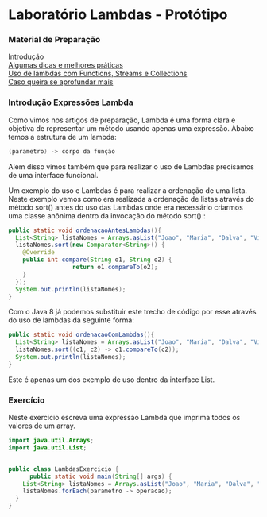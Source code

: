 # Laboratório Lambdas - Protótipo

### Material de Preparação

[Introdução](http://blog.gabrielamorim.com/java-8-expressoes-lambda-closures-interfaces-funcionais-e-um-pouco-mais/)<br/>
[Algumas dicas e melhores práticas](https://www.baeldung.com/java-8-lambda-expressions-tips)<br/>
[Uso de lambdas com Functions, Streams e Collections](https://rodrigouchoa.wordpress.com/2014/05/20/novidades-do-java-8-lambda-expressions/)<br/>
[Caso queira se aprofundar mais](https://www.oracle.com/webfolder/technetwork/tutorials/obe/java/Lambda-QuickStart/index.html)

### Introdução Expressões Lambda
Como vimos nos artigos de preparação, Lambda é uma forma clara e objetiva de representar um método usando apenas uma expressão.
Abaixo temos a estrutura de um lambda:
```java
(parametro) -> corpo da função 
```

Além disso vimos também que para realizar o uso de Lambdas precisamos de uma interface funcional.

Um exemplo do uso e Lambdas é para realizar a ordenação de uma lista.
Neste exemplo vemos como era realizada a ordenação de listas através do método sort() antes do uso das Lambdas onde era necessário criarmos uma classe anônima dentro da invocação do método  sort() :

```java
public static void ordenacaoAntesLambdas(){
  List<String> listaNomes = Arrays.asList("Joao", "Maria", "Dalva", "Vilma", "Carlos", "Roberto");
  listaNomes.sort(new Comparator<String>() {
    @Override
    public int compare(String o1, String o2) {
                  return o1.compareTo(o2);
    }
  });
  System.out.println(listaNomes);
}
```

Com o Java 8 já podemos substituir este trecho de código por esse através do uso de lambdas da seguinte forma:
```java
public static void ordenacaoComLambdas(){
  List<String> listaNomes = Arrays.asList("Joao", "Maria", "Dalva", "Vilma", "Carlos", "Roberto");
  listaNomes.sort((c1, c2) -> c1.compareTo(c2));
  System.out.println(listaNomes);
}
```
Este é apenas um dos exemplo de uso dentro da interface List.

### Exercício
Neste exercício escreva uma expressão Lambda que imprima todos os valores de um array.

```java
import java.util.Arrays;
import java.util.List;


public class LambdasExercicio {
      public static void main(String[] args) {
    List<String> listaNomes = Arrays.asList("Joao", "Maria", "Dalva", "Vilma", "Carlos", "Roberto");
    listaNomes.forEach(parametro -> operacao);
  }
}
```
